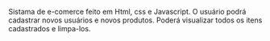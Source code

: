 Sistama de e-comerce feito em Html, css e Javascript.
O usuário podrá cadastrar novos usuários e novos produtos.
Poderá visualizar todos os itens cadastrados e limpa-los. 